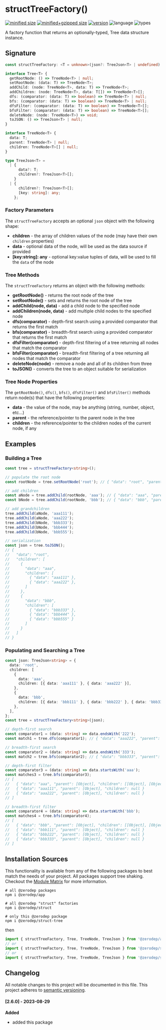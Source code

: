 # structTreeFactory()

[![minified size](https://img.shields.io/bundlephobia/min/@zerodep/struct-tree?style=flat-square&color=blue)](https://bundlephobia.com/package/@zerodep/struct-tree)
[![minified+gzipped size](https://img.shields.io/bundlephobia/minzip/@zerodep/struct-tree?style=flat-square&color=blue)](https://bundlephobia.com/package/@zerodep/struct-tree)
[![version](https://img.shields.io/npm/v/@zerodep/struct-tree?style=flat-square&color=blue)](https://www.npmjs.com/package/@zerodep/struct-tree)
![language](https://img.shields.io/badge/typescript-100%25-blue?style=flat-square)
![types](https://img.shields.io/badge/types-included-blue?style=flat-square)

A factory function that returns an optionally-typed, Tree data structure instance.

## Signature

```typescript
const structTreeFactory: <T = unknown>(json?: TreeJson<T> | undefined) => Tree<T>;

interface Tree<T> {
  getRootNode: () => TreeNode<T> | null;
  setRootNode: (data: T) => TreeNode<T>;
  addChild: (node: TreeNode<T>, data: T) => TreeNode<T>;
  addChildren: (node: TreeNode<T>, data: T[]) => TreeNode<T>[];
  dfs: (comparator: (data: T) => boolean) => TreeNode<T> | null;
  bfs: (comparator: (data: T) => boolean) => TreeNode<T> | null;
  dfsFilter: (comparator: (data: T) => boolean) => TreeNode<T>[];
  bfsFilter: (comparator: (data: T) => boolean) => TreeNode<T>[];
  deleteNode: (node: TreeNode<T>) => void;
  toJSON: () => TreeJson<T> | null;
}

interface TreeNode<T> {
  data: T;
  parent: TreeNode<T> | null;
  children: TreeNode<T>[] | null;
}

type TreeJson<T> =
  | {
      data?: T;
      children?: TreeJson<T>[];
    }
  | {
      children?: TreeJson<T>[];
      [key: string]: any;
    };
```

### Factory Parameters

The `structTreeFactory` accepts an optional `json` object with the following shape:

- **children** - the array of children values of the node (may have their own `children` properties)
- **data** - optional data of the node, will be used as the data source if provided
- **[key:string]: any** - optional key:value tuples of data, will be used to fill the `data` of the node

### Tree Methods

The `structTreeFactory` returns an object with the following methods:

- **getRootNode()** - returns the root node of the tree
- **setRootNode()** - sets and returns the root node of the tree
- **addChild(node, data)** - add a child node to the specified node
- **addChildren(node, data)** - add multiple child nodes to the specified node
- **dfs(comparator)** - depth-first search using a provided comparator that returns the first match
- **bfs(comparator)** - breadth-first search using a provided comparator that returns the first match
- **dfsFilter(comparator)** - depth-first filtering of a tree returning all nodes that match the comparator
- **bfsFilter(comparator)** - breadth-first filtering of a tree returning all nodes that match the comparator
- **deleteNode(node)** - remove a node and all of its children from three
- **toJSON()** - converts the tree to an object suitable for serialization

### Tree Node Properties

The `getRootNode()`, `dfs()`, `bfs()`, `dfsFilter()` and `bfsFilter()` methods return node(s) that have the following properties:

- **data** - the value of the node, may be anything (string, number, object, etc...)
- **parent** - the reference/pointer to the parent node in the tree
- **children** - the reference/pointer to the children nodes of the current node, if any

## Examples

### Building a Tree

```typescript
const tree = structTreeFactory<string>();

// populate the root node
const rootNode = tree.setRootNode('root'); // { "data": "root", "parent": null, "children": null }

// add children
const aNode = tree.addChild(rootNode, 'aaa'); // { "data": "aaa", "parent": [Object], "children": null }
const bNode = tree.addChild(rootNode, 'bbb'); // { "data": "bbb", "parent": [Object], "children": null }

// add grandchildren
tree.addChild(aNode, 'aaa111');
tree.addChild(aNode, 'aaa222');
tree.addChild(bNode, 'bbb333');
tree.addChild(bNode, 'bbb444');
tree.addChild(bNode, 'bbb555');

// serialization
const json = tree.toJSON();
// {
//   "data": "root",
//   "children": [
//     {
//       "data": "aaa",
//       "children": [
//         { "data": "aaa111" },
//         { "data": "aaa222" },
//       ]
//     },
//     {
//       "data": "bbb",
//       "children": [
//         { "data": "bbb333" },
//         { "data": "bbb444" },
//         { "data": "bbb555" }
//       ]
//     }
//   ]
// }
```

### Populating and Searching a Tree

```typescript
const json: TreeJson<string> = {
  data: 'root',
  children: [
    {
      data: 'aaa',
      children: [{ data: 'aaa111' }, { data: 'aaa222' }],
    },
    {
      data: 'bbb',
      children: [{ data: 'bbb111' }, { data: 'bbb222' }, { data: 'bbb333' }],
    },
  ],
};
const tree = structTreeFactory<string>(json);

// depth-first search
const comparator1 = (data: string) => data.endsWith('222');
const match1 = tree.dfs(comparator1); // { "data": "aaa222", "parent": [Object], "children": null }

// breadth-first search
const comparator2 = (data: string) => data.endsWith('333');
const match2 = tree.bfs(comparator2); // { "data": "bbb333", "parent": [Object], "children": null }

// depth-first filter
const comparator3 = (data: string) => data.startsWith('aaa');
const matches3 = tree.bfs(comparator3);
// [
//   { "data": "aaa", "parent": [Object], "children": [[Object], [Object]] }
//   { "data": "aaa111", "parent": [Object], "children": null }
//   { "data": "aaa222", "parent": [Object], "children": null }
// ]

// breadth-first filter
const comparator4 = (data: string) => data.startsWith('bbb');
const matches4 = tree.bfs(comparator4);
// [
//   { "data": "bbb", "parent": [Object], "children": [[Object], [Object], [Object]] }
//   { "data": "bbb111", "parent": [Object], "children": null }
//   { "data": "bbb222", "parent": [Object], "children": null }
//   { "data": "bbb333", "parent": [Object], "children": null }
// ]
```

## Installation Sources

This functionality is available from any of the following packages to best match the needs of your project. All packages support tree shaking. Checkout the [Module Matrix](/) for more information.

```shell
# all @zerodep packages
npm i @zerodep/app

# all @zerodep "struct" factories
npm i @zerodep/struct

# only this @zerodep package
npm i @zerodep/struct-tree
```

then

```javascript
import { structTreeFactory, Tree, TreeNode, TreeJson } from '@zerodep/app';
// or
import { structTreeFactory, Tree, TreeNode, TreeJson } from '@zerodep/struct';
// or
import { structTreeFactory, Tree, TreeNode, TreeJson } from '@zerodep/struct-tree';
```

## Changelog

All notable changes to this project will be documented in this file. This project adheres to [semantic versioning](https://semver.org/spec/v2.0.0.html).

#### [2.6.0] - 2023-08-29

**Added**

- added this package

